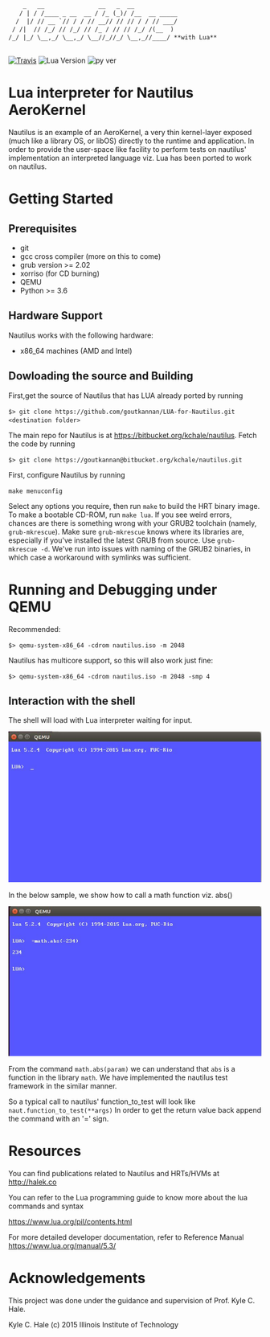 ```

    _   __               __   _  __                
   / | / /____ _ __  __ / /_ (_)/ /__  __ _____    
  /  |/ // __ `// / / // __// // // / / // ___/ 
 / /|  // /_/ // /_/ // /_ / // // /_/ /(__  )     
/_/ |_/ \__,_/ \__,_/ \__//_//_/ \__,_//____/ **with Lua**


```
[![Travis](https://img.shields.io/travis/rust-lang/rust.svg)]()
![Lua Version](https://img.shields.io/badge/Lua-5.2.4-blue.svg)
![py ver](https://img.shields.io/badge/Python-3.6-yellow.svg)

# Lua interpreter for Nautilus AeroKernel  

Nautilus is an example of an AeroKernel, a very thin kernel-layer exposed 
(much like a library OS, or libOS) directly to the runtime and application. 
In order to provide the user-space like facility to perform tests on nautilus' 
implementation an interpreted language viz. Lua has been ported to work on nautilus. 

# Getting Started

## Prerequisites

- git 
- gcc cross compiler (more on this to come)
- grub version >= 2.02
- xorriso (for CD burning)
- QEMU 
- Python >= 3.6


## Hardware Support

Nautilus works with the following hardware:

- x86_64 machines (AMD and Intel)

## Dowloading the source and Building

First,get the source of Nautilus that has LUA already ported by running 

`$> git clone https://github.com/goutkannan/LUA-for-Nautilus.git <destination folder>`

The main repo for Nautilus is at <https://bitbucket.org/kchale/nautilus>. Fetch the code by running

`$> git clone https://goutkannan@bitbucket.org/kchale/nautilus.git`

First, configure Nautilus by running

`make menuconfig`

Select any options you require, then run `make` to build the HRT binary image. To make a bootable CD-ROM, 
run `make lua`. If you see weird errors, chances are there is something wrong with your GRUB2 toolchain 
(namely, `grub-mkrescue`). Make sure `grub-mkrescue` knows where its libraries are, especially if you've 
installed the latest GRUB from source. Use `grub-mkrescue -d`. We've run into issues with naming of
the GRUB2 binaries, in which case a workaround with symlinks was sufficient.


# Running and Debugging under QEMU

Recommended:

`$> qemu-system-x86_64 -cdrom nautilus.iso -m 2048`

Nautilus has multicore support, so this will also work just fine:

`$> qemu-system-x86_64 -cdrom nautilus.iso -m 2048 -smp 4`

## Interaction with the shell 

The shell will load with Lua interpreter waiting for input. 

![init screen](https://github.com/goutkannan/LUA-for-Nautilus/blob/master/Lua_init.JPG)

In the below sample, we show how to call a math function viz. abs() 

![sample math](https://github.com/goutkannan/LUA-for-Nautilus/blob/master/sample_math.JPG)

From the command `math.abs(param)` we can understand that `abs` is a function in the library `math`. 
We have implemented the nautilus test framework in the similar manner.

So a typical call to nautilus' function_to_test will look like `naut.function_to_test(**args)` 
In order to get the return value back append the command with an '=' sign. 





# Resources

You can find publications related to Nautilus and HRTs/HVMs at 
http://halek.co

You can refer to the Lua programming guide to know more about the lua commands and syntax

<https://www.lua.org/pil/contents.html>

For more detailed developer documentation, refer to Reference Manual 
<https://www.lua.org/manual/5.3/> 



# Acknowledgements
This project was done under the guidance and supervision of Prof. Kyle C. Hale.

Kyle C. Hale (c) 2015
Illinois Institute of Technology 

